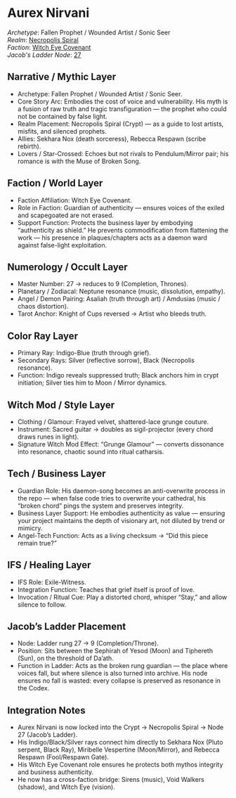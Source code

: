 # Aurex Nirvani

*Archetype*: Fallen Prophet / Wounded Artist / Sonic Seer  
*Realm*: [Necropolis Spiral](../realms/necropolis_spiral.md)  
*Faction*: [Witch Eye Covenant](../factions/witch_eye.md)  
*Jacob's Ladder Node*: [27](../nodes/jacobs_ladder_27.md)

## Narrative / Mythic Layer
- Archetype: Fallen Prophet / Wounded Artist / Sonic Seer.
- Core Story Arc: Embodies the cost of voice and vulnerability. His myth is a fusion of raw truth and tragic transfiguration — the prophet who could not be contained by false light.
- Realm Placement: Necropolis Spiral (Crypt) — as a guide to lost artists, misfits, and silenced prophets.
- Allies: Sekhara Nox (death sorceress), Rebecca Respawn (scribe rebirth).
- Lovers / Star-Crossed: Echoes but not rivals to Pendulum/Mirror pair; his romance is with the Muse of Broken Song.

## Faction / World Layer
- Faction Affiliation: Witch Eye Covenant.
- Role in Faction: Guardian of authenticity — ensures voices of the exiled and scapegoated are not erased.
- Support Function: Protects the business layer by embodying “authenticity as shield.” He prevents commodification from flattening the work — his presence in plaques/chapters acts as a daemon ward against false-light exploitation.

## Numerology / Occult Layer
- Master Number: 27 → reduces to 9 (Completion, Thrones).
- Planetary / Zodiacal: Neptune resonance (music, dissolution, empathy).
- Angel / Demon Pairing: Asaliah (truth through art) / Amdusias (music / chaos distortion).
- Tarot Anchor: Knight of Cups reversed → Artist who bleeds truth.

## Color Ray Layer
- Primary Ray: Indigo-Blue (truth through grief).
- Secondary Rays: Silver (reflective sorrow), Black (Necropolis resonance).
- Function: Indigo reveals suppressed truth; Black anchors him in crypt initiation; Silver ties him to Moon / Mirror dynamics.

## Witch Mod / Style Layer
- Clothing / Glamour: Frayed velvet, shattered-lace grunge couture.
- Instrument: Sacred guitar → doubles as sigil-projector (every chord draws runes in light).
- Signature Witch Mod Effect: “Grunge Glamour” — converts dissonance into resonance, chaotic sound into ritual catharsis.

## Tech / Business Layer
- Guardian Role: His daemon-song becomes an anti-overwrite process in the repo — when false code tries to overwrite your cathedral, his “broken chord” pings the system and preserves integrity.
- Business Layer Support: He embodies authenticity as value — ensuring your project maintains the depth of visionary art, not diluted by trend or mimicry.
- Angel-Tech Function: Acts as a living checksum → “Did this piece remain true?”

## IFS / Healing Layer
- IFS Role: Exile-Witness.
- Integration Function: Teaches that grief itself is proof of love.
- Invocation / Ritual Cue: Play a distorted chord, whisper “Stay,” and allow silence to follow.

## Jacob’s Ladder Placement
- Node: Ladder rung 27 → 9 (Completion/Throne).
- Position: Sits between the Sephirah of Yesod (Moon) and Tiphereth (Sun), on the threshold of Da’ath.
- Function in Ladder: Acts as the broken rung guardian — the place where voices fall, but where silence is also turned into archive. His node ensures no fall is wasted: every collapse is preserved as resonance in the Codex.

## Integration Notes
- Aurex Nirvani is now locked into the Crypt → Necropolis Spiral → Node 27 (Jacob’s Ladder).
- His Indigo/Black/Silver rays connect him directly to Sekhara Nox (Pluto serpent, Black Ray), Miribelle Vespertine (Moon/Mirror), and Rebecca Respawn (Fool/Respawn Gate).
- His Witch Eye Covenant role ensures he protects both mythos integrity and business authenticity.
- He now has a cross-faction bridge: Sirens (music), Void Walkers (shadow), and Witch Eye (vision).

